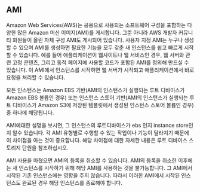 ## AMI 

Amazon Web Services(AWS)는 공용으로 사용되는 소프트웨어 구성을 포함하는 다양한 많은 Amazon 머신 이미지(AMI)를 게시합니다. 그뿐 아니라 AWS 개발자 커뮤니티 회원들이 올린 자체 구성 AMI도 게시되어 있습니다. 사용자 지정 AMI는 누구나 생성할 수 있으며 AMI를 생성하면 필요한 기능을 모두 갖춘 새 인스턴스를 쉽고 빠르게 시작할 수 있습니다. 예를 들어 애플리케이션이 웹사이트나 웹 서비스인 경우, 웹 서버와 관련 고정 콘텐츠, 그리고 동적 페이지에 사용할 코드가 포함된 AMI를 정의해 만드실 수 있습니다. 이 AMI에서 인스턴스를 시작하면 웹 서버가 시작되고 애플리케이션에서 바로 요청을 처리할 수 있습니다.

모든 인스턴스는 Amazon EBS 기반(AMI의 인스턴스가 실행되는 루트 디바이스가 Amazon EBS 볼륨인 경우) 또는 인스턴스 스토어 기반(AMI의 인스턴스가 실행되는 루트 디바이스가 Amazon S3에 저장된 템플릿에서 생성된 인스턴스 스토어 볼륨인 경우) 중 하나에 해당됩니다.

AMI에대한 설명을 보시면, 그 인스턴스의 루트디바이스가 ebs 인지 instance store인지 알수 있습니다. 각 AMI 유형별로 수행할 수 있는 작업이나 기능이 달라지기 때문에 이 차이점을 아는 것이 중요합니다. 해당 차이점에 대한 자세한 내용은 루트 디바이스 스토리지 단원을 참조하십시오.

AMI 사용을 마쳤으면 AMI의 등록을 취소할 수 있습니다. AMI의 등록을 취소한 이후에는 새 인스턴스를 시작하기 위해 해당 AMI를 사용하는 것을 불가능합니다. 그 AMI에서 시작된 기존 인스턴스에는 영향을 주지 않습니다. 따라서 이러한 AMI에서 시작된 인스턴스도 완료된 경우 해당 인스턴스를 종료해야 합니다.
